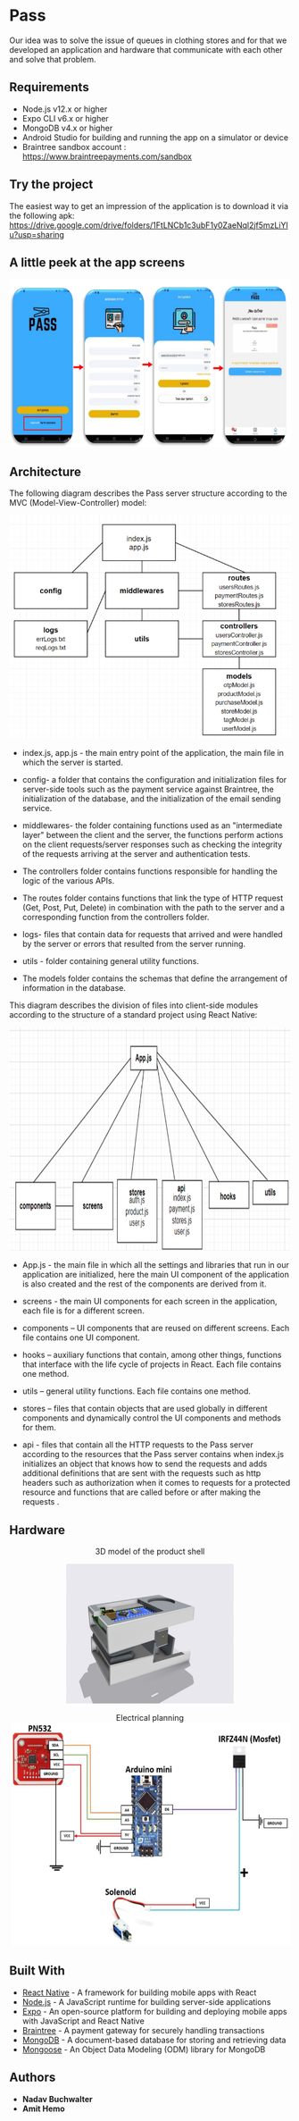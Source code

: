 # Pass

Our idea was to solve the issue of queues in clothing stores and for that we developed an application and hardware that communicate with each other and solve that problem.

## Requirements
- Node.js v12.x or higher
- Expo CLI v6.x or higher
- MongoDB v4.x or higher
- Android Studio for building and running the app on a simulator or device
- Braintree sandbox account : https://www.braintreepayments.com/sandbox

## Try the project
The easiest way to get an impression of the application is to download it via the following apk:
https://drive.google.com/drive/folders/1FtLNCb1c3ubF1y0ZaeNql2jf5mzLiYlu?usp=sharing

## A little peek at the app screens
<p align="center">
<img src="images/screens.png" alt="Alt Text" width="800" height="300"/>
  </p>

## Architecture
The following diagram describes the Pass server structure according to the MVC (Model-View-Controller) model:
<p align="center">
  <img src="images/Server%20Module%20Diagram.png" alt="Alt Text" width="700" height="400"/>
</p>

- index.js, app.js - the main entry point of the application, the main file in which the server is started.

- config- a folder that contains the configuration and initialization files for server-side tools such as the payment service against Braintree, the initialization of the database, and the initialization of the email sending service.

- middlewares- the folder containing functions used as an "intermediate layer" between the client and the server, the functions perform actions on the client requests/server responses such as checking the integrity of the requests arriving at the server and authentication tests.

- The controllers folder contains functions responsible for handling the logic of the various APIs.

- The routes folder contains functions that link the type of HTTP request (Get, Post, Put, Delete) in combination with the path to the server and a corresponding function from the controllers folder.

- logs- files that contain data for requests that arrived and were handled by the server or errors that resulted from the server running.

- utils - folder containing general utility functions.

- The models folder contains the schemas that define the arrangement of information in the database.

This diagram describes the division of files into client-side modules according to the structure of a standard project using React Native:
<p align="center">
  <img src="images/Frontend%20Module%20Diagram.png" alt="Alt Text" width="800" height="400"/>
</p>
  

- App.js - the main file in which all the settings and libraries that run in our application are initialized, here the main UI component of the application is also created and the rest of the components are derived from it.

- screens - the main UI components for each screen in the application, each file is for a different screen.

- components – UI components that are reused on different screens. Each file contains one UI component.

- hooks – auxiliary functions that contain, among other things, functions that interface with the life cycle of projects in React. Each file contains one method.

- utils – general utility functions. Each file contains one method.

- stores – files that contain objects that are used globally in different components and dynamically control the UI components and methods for them.

- api - files that contain all the HTTP requests to the Pass server according to the resources that the Pass server contains when index.js initializes an object that knows how to send the requests and adds additional definitions that are sent with the requests such as http headers such as authorization when it comes to requests for a protected resource and functions that are called before or after making the requests .

## Hardware
<p align="center">
3D model of the product shell
</p>
<p align="center">
<img src="images/smartTag.png" alt="Alt Text" width="300" height="250"/>
</p>

<p align="center">
Electrical planning
<img src="images/Electricity%20Model.png" alt="Alt Text" width="700" height="400"/>
</p>


## Built With

- [React Native](https://reactnative.dev/) - A framework for building mobile apps with React
- [Node.js](https://nodejs.org/) - A JavaScript runtime for building server-side applications
- [Expo](https://expo.io/) - An open-source platform for building and deploying mobile apps with JavaScript and React Native
- [Braintree](https://www.braintreepayments.com/) - A payment gateway for securely handling transactions
- [MongoDB](https://www.mongodb.com/) - A document-based database for storing and retrieving data
- [Mongoose](https://mongoosejs.com/) - An Object Data Modeling (ODM) library for MongoDB

## Authors

- **Nadav Buchwalter** 
- **Amit Hemo**





